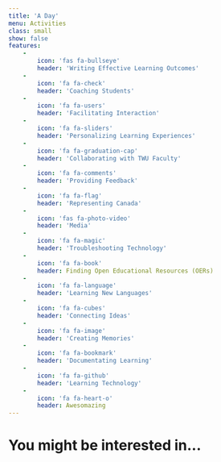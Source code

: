 ```yaml
---
title: 'A Day'
menu: Activities
class: small
show: false
features:
    -
        icon: 'fas fa-bullseye'
        header: 'Writing Effective Learning Outcomes'
    -
        icon: 'fa fa-check'
        header: 'Coaching Students'
    -
        icon: 'fa fa-users'
        header: 'Facilitating Interaction'
    -
        icon: 'fa fa-sliders'
        header: 'Personalizing Learning Experiences'
    -
        icon: 'fa fa-graduation-cap'
        header: 'Collaborating with TWU Faculty'
    -
        icon: 'fa fa-comments'
        header: 'Providing Feedback'
    -
        icon: 'fa fa-flag'
        header: 'Representing Canada'
    -
        icon: 'fas fa-photo-video'
        header: 'Media'
    -
        icon: 'fa fa-magic'
        header: 'Troubleshooting Technology'
    -
        icon: 'fa fa-book'
        header: Finding Open Educational Resources (OERs)
    -
        icon: 'fa fa-language'
        header: 'Learning New Languages'
    -
        icon: 'fa fa-cubes'
        header: 'Connecting Ideas'
    -
        icon: 'fa fa-image'
        header: 'Creating Memories'
    -
        icon: 'fa fa-bookmark'
        header: 'Documentating Learning'
    -
        icon: 'fa fa-github'
        header: 'Learning Technology'
    -
        icon: 'fa fa-heart-o'
        header: Awesomazing
---
```


# You might be interested in...
